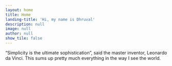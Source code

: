```yaml
---
layout: home
title: Home
landing-title: 'Hi, my name is Dhruval'
description: null
image: null
author: null
show_tile: false
---
```


“Simplicity is the ultimate sophistication”, said the master inventor, Leonardo da Vinci. This sums up pretty much everything in the way I see the world.